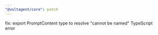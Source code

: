 ```yaml
---
"@voltagent/core": patch
---
```


fix: export PromptContent type to resolve "cannot be named" TypeScript error
